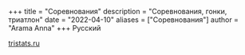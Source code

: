 +++
title = "Соревнования"
description = "Соревнования, гонки, триатлон"
date = "2022-04-10"
aliases = ["Соревнования"]
author = "Arama Anna"
+++
Русский


[tristats.ru](https://tristats.ru/rus/profile/arama-anna)


